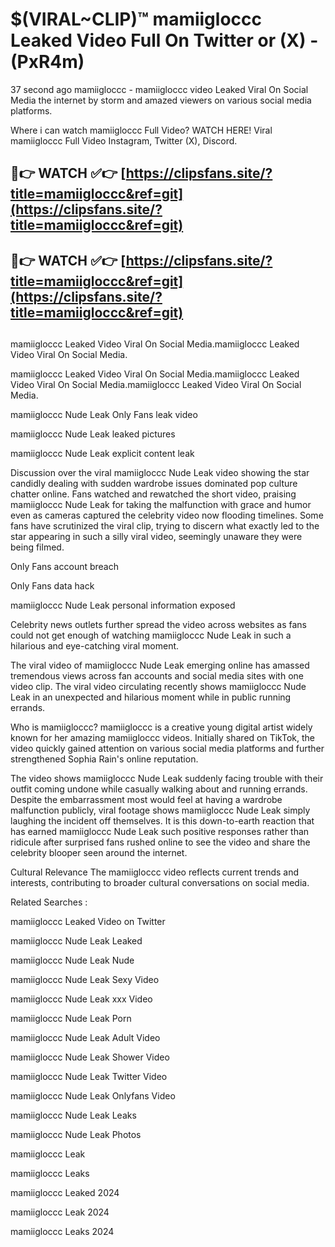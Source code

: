 # $(VIRAL~CLIP)™ mamiigloccc Leaked Video Full On Twitter or (X) -(PxR4m)
37 second ago mamiigloccc - mamiigloccc video Leaked Viral On Social Media the internet by storm and amazed viewers on various social media platforms.

Where i can watch mamiigloccc Full Video? WATCH HERE! Viral mamiigloccc Full Video Instagram, Twitter (X), Discord.

## 🔴👉 WATCH ✅👉 [https://clipsfans.site/?title=mamiigloccc&ref=git](https://clipsfans.site/?title=mamiigloccc&ref=git)
## 🔴👉 WATCH ✅👉 [https://clipsfans.site/?title=mamiigloccc&ref=git](https://clipsfans.site/?title=mamiigloccc&ref=git)
##
mamiigloccc Leaked Video Viral On Social Media.mamiigloccc Leaked Video Viral On Social Media.

mamiigloccc Leaked Video Viral On Social Media.mamiigloccc Leaked Video Viral On Social Media.mamiigloccc Leaked Video Viral On Social Media.

mamiigloccc Nude Leak Only Fans leak video

mamiigloccc Nude Leak leaked pictures

mamiigloccc Nude Leak explicit content leak

Discussion over the viral mamiigloccc Nude Leak video showing the star candidly dealing with sudden wardrobe issues dominated pop culture chatter online. Fans watched and rewatched the short video, praising mamiigloccc Nude Leak for taking the malfunction with grace and humor even as cameras captured the celebrity video now flooding timelines. Some fans have scrutinized the viral clip, trying to discern what exactly led to the star appearing in such a silly viral video, seemingly unaware they were being filmed.


Only Fans account breach

Only Fans data hack

mamiigloccc Nude Leak personal information exposed

Celebrity news outlets further spread the video across websites as fans could not get enough of watching mamiigloccc Nude Leak in such a hilarious and eye-catching viral moment.


The viral video of mamiigloccc Nude Leak emerging online has amassed tremendous views across fan accounts and social media sites with one video clip. The viral video circulating recently shows mamiigloccc Nude Leak in an unexpected and hilarious moment while in public running errands.


Who is mamiigloccc? mamiigloccc is a creative young digital artist widely known for her amazing mamiigloccc videos. Initially shared on TikTok, the video quickly gained attention on various social media platforms and further strengthened Sophia Rain's online reputation.

The video shows mamiigloccc Nude Leak suddenly facing trouble with their outfit coming undone while casually walking about and running errands. Despite the embarrassment most would feel at having a wardrobe malfunction publicly, viral footage shows mamiigloccc Nude Leak simply laughing the incident off themselves. It is this down-to-earth reaction that has earned mamiigloccc Nude Leak such positive responses rather than ridicule after surprised fans rushed online to see the video and share the celebrity blooper seen around the internet.

Cultural Relevance The mamiigloccc video reflects current trends and interests, contributing to broader cultural conversations on social media.

Related Searches :

mamiigloccc Leaked Video on Twitter

mamiigloccc Nude Leak Leaked

mamiigloccc Nude Leak Nude

mamiigloccc Nude Leak Sexy Video

mamiigloccc Nude Leak xxx Video

mamiigloccc Nude Leak Porn

mamiigloccc Nude Leak Adult Video

mamiigloccc Nude Leak Shower Video

mamiigloccc Nude Leak Twitter Video

mamiigloccc Nude Leak Onlyfans Video

mamiigloccc Nude Leak Leaks

mamiigloccc Nude Leak Photos

mamiigloccc Leak

mamiigloccc Leaks

mamiigloccc Leaked 2024

mamiigloccc Leak 2024

mamiigloccc Leaks 2024
